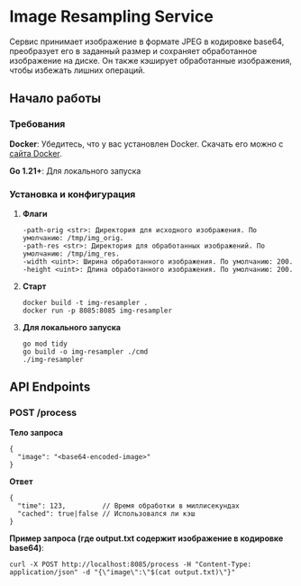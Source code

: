 # Image Resampling Service

Сервис принимает изображение в формате JPEG в кодировке base64, преобразует его в заданный размер и сохраняет обработанное изображение на диске. Он также кэширует обработанные изображения, чтобы избежать лишних операций.


## Начало работы

### Требования

**Docker**: Убедитесь, что у вас установлен Docker. Скачать его можно с [сайта Docker](https://www.docker.com/products/docker-desktop/).

**Go 1.21+**: Для локального запуска


### Установка и конфигурация

1. **Флаги**

    ```plaintext
    -path-orig <str>: Директория для исходного изображения. По умолчанию: /tmp/img_orig.
    -path-res <str>: Директория для обработанных изображений. По умолчанию: /tmp/img_res.
    -width <uint>: Ширина обработанного изображения. По умолчанию: 200.
    -height <uint>: Длина обработанного изображения. По умолчанию: 200.
    ```

2. **Старт**

    ```
    docker build -t img-resampler .
    docker run -p 8085:8085 img-resampler
    ```

3. **Для локального запуска**
    ```
    go mod tidy
    go build -o img-resampler ./cmd
    ./img-resampler
    ```

## API Endpoints

### POST /process

**Тело запроса**
```
{
  "image": "<base64-encoded-image>"
}
```

**Ответ**
```
{
  "time": 123,         // Время обработки в миллисекундах
  "cached": true|false // Использовался ли кэш
}
```

**Пример запроса (где output.txt содержит изображение в кодировке base64)**:

```curl -X POST http://localhost:8085/process -H "Content-Type: application/json" -d "{\"image\":\"$(cat output.txt)\"}"```
